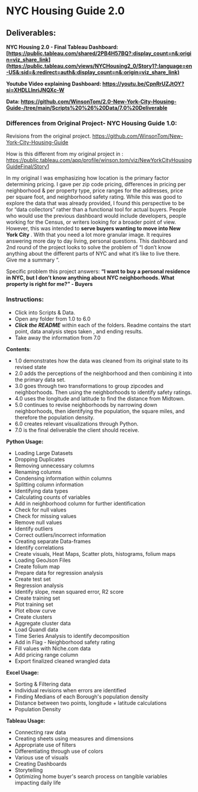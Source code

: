 # NYC Housing Guide 2.0

## Deliverables:

**NYC Housing 2.0 - Final Tableau Dashboard: [https://public.tableau.com/shared/2PB4H57BQ?:display_count=n&:origin=viz_share_link](https://public.tableau.com/views/NYCHousing2_0/Story1?:language=en-US&:sid=&:redirect=auth&:display_count=n&:origin=viz_share_link)**

**Youtube Video explaining Dashboard: https://youtu.be/CpnRrUZJtOY?si=XHDLLInriJNQXc-W**

**Data: https://github.com/WinsonTom/2.0-New-York-City-Housing-Guide-/tree/main/Scripts%20%26%20Data/7.0%20Deliverable**

### Differences from Original Project- NYC Housing Guide 1.0:

Revisions from the original project. https://github.com/WinsonTom/New-York-City-Housing-Guide

How is this different from my original project in : https://public.tableau.com/app/profile/winson.tom/viz/NewYorkCityHousingGuideFinal/Story1

In my original I was emphasizing how location is the primary factor determining pricing. I gave per zip code pricing, differences in pricing per neighborhood & per property type, price ranges for the addresses, price per square foot, and neighborhood safety rating. While this was good to explore the data that was already provided, I found this perspective to be for “data collectors” rather than a functional tool for actual buyers. People who would use the previous dashboard would include developers, people working for the Census, or writers looking for a broader point of view. However, this was intended to **serve buyers wanting to move into New York City** . With that you need a lot more granular image. It requires answering more day to day living, personal questions. This dashboard and 2nd round of the project looks to solve the problem of “I don’t know anything about the different parts of NYC and what it’s like to live there. Give me a summary “. 

Specific problem this project answers:
**“I want to buy a personal residence in NYC, but I don’t know anything about NYC neighborhoods. What property is right for me?” - Buyers**

### Instructions:

- Click into Scripts & Data.
- Open any folder from 1.0 to 6.0
- ***Click the README*** within each of the folders. Readme contains the start point, data analysis steps taken , and ending results.
- Take away the information from 7.0

**Contents**:  
- 1.0 demonstrates how the data was cleaned from its original state to its revised state
- 2.0 adds the perceptions of the neighborhood and then combining it into the primary data set.
- 3.0 goes through two transformations to group zipcodes and neighborhoods. Then using the neighborhoods to identify safety ratings.
- 4.0 uses the longitude and latitude to find the distance from Midtown.
- 5.0 continues to revise neighborhoods by narrowing down neighborhoods, then identifying the population, the square miles, and therefore the population density.
- 6.0 creates relevant visualizations through Python.
- 7.0 is the final deliverable the client should receive. 

**Python Usage:**
- Loading Large Datasets
- Dropping Duplicates
- Removing unnecessary columns
- Renaming columns
- Condensing information within columns
- Splitting column information
- Identifying data types
- Calculating counts of variables
- Add in neighborhood column for further identification
- Check for null values
- Check for missing values
- Remove null values
- Identify outliers
- Correct outliers/incorrect information
- Creating separate Data-frames
- Identify correlations
- Create visuals, Heat Maps, Scatter plots, histograms, folium maps
- Loading GeoJson Files
- Create folium map
- Prepare data for regression analysis
- Create test set
- Regression analysis
- Identify slope, mean squared error, R2 score
- Create training set
- Plot training set
- Plot elbow curve
- Create clusters
- Aggregate cluster data
- Load Quandl data
- Time Series Analysis to identify decomposition 
- Add in Flag - Neighborhood safety rating
- Fill values with Niche.com data 
- Add pricing range column
- Export finalized cleaned wrangled data

**Excel Usage:**
- Sorting & Filtering data
- Individual revisions when errors are identified
- Finding Medians of each Borough's population density
- Distance between two points, longitude + latitude calculations
- Population Density

**Tableau Usage:**
- Connecting raw data 
- Creating sheets using measures and dimensions
- Appropriate use of filters
- Differentiating through use of colors
- Various use of visuals
- Creating Dashboards
- Storytelling
- Optimizing home buyer's search process on tangible variables impacting daily life

